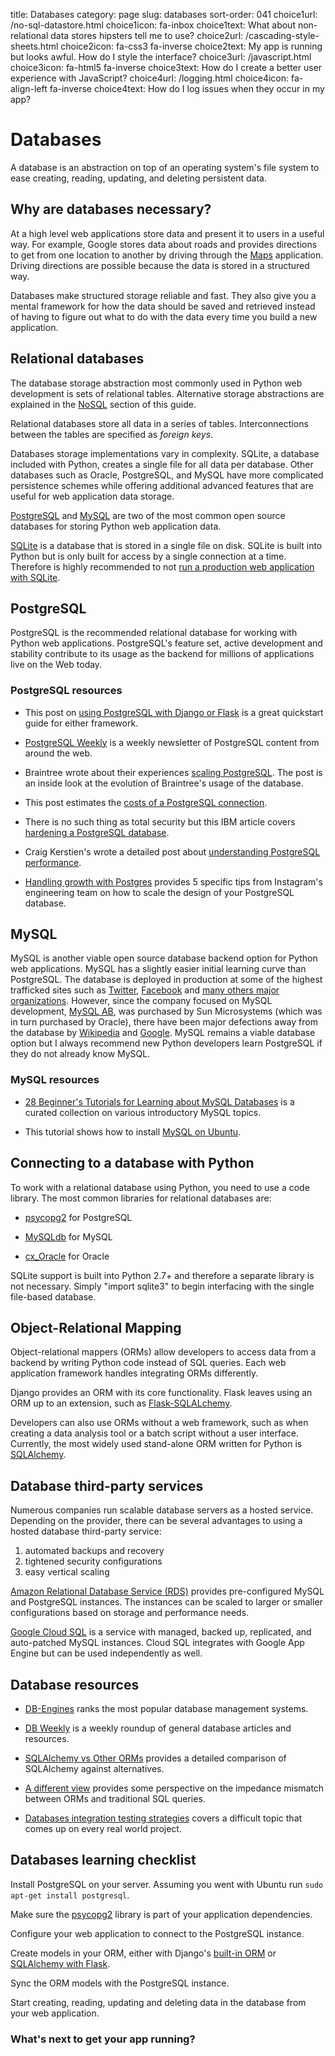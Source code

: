 title: Databases
category: page
slug: databases
sort-order: 041
choice1url: /no-sql-datastore.html
choice1icon: fa-inbox
choice1text: What about non-relational data stores hipsters tell me to use? 
choice2url: /cascading-style-sheets.html
choice2icon: fa-css3 fa-inverse
choice2text: My app is running but looks awful. How do I style the interface?
choice3url: /javascript.html
choice3icon: fa-html5 fa-inverse
choice3text: How do I create a better user experience with JavaScript?
choice4url: /logging.html
choice4icon: fa-align-left fa-inverse
choice4text: How do I log issues when they occur in my app?


# Databases
A database is an abstraction on top of an operating system's file system to 
ease creating, reading, updating, and deleting persistent data. 


## Why are databases necessary?
At a high level web applications store data and present it to users in a 
useful way. For example, Google stores data about roads and provides 
directions to get from one location to another by driving through the 
[Maps](https://www.google.com/maps/) application. Driving directions are 
possible because the data is stored in a structured way. 

Databases make structured storage reliable and fast. They also give you a 
mental framework for how the data should be saved and retrieved instead of 
having to figure out what to do with the data every time you build a new 
application.


## Relational databases
The database storage abstraction most commonly used in Python web development 
is sets of relational tables. Alternative storage abstractions are explained 
in the [NoSQL](../no-sql-datastore.html) section of this guide.

Relational databases store all data in a series of tables. Interconnections
between the tables are specified as *foreign keys*.

Databases storage implementations vary in complexity. SQLite, a database 
included with Python, creates a single file for all data per database. 
Other databases such as Oracle, PostgreSQL, and MySQL have more complicated
persistence schemes while offering additional advanced features that are 
useful for web application data storage.

[PostgreSQL](http://www.postgresql.org/) and 
[MySQL](http://www.mysql.com/) are two of the most common open source
databases for storing Python web application data.

[SQLite](http://www.sqlite.org/) is a database that is stored in a single
file on disk. SQLite is built into Python but is only built for access
by a single connection at a time. Therefore is highly recommended to not
[run a production web application with SQLite](https://docs.djangoproject.com/en/dev/ref/databases/#database-is-locked-errors).


## PostgreSQL
PostgreSQL is the recommended relational database for working with Python
web applications. PostgreSQL's feature set, active development and stability
contribute to its usage as the backend for millions of applications live
on the Web today.


### PostgreSQL resources
* This post on 
  [using PostgreSQL with Django or Flask](http://killtheyak.com/use-postgresql-with-django-flask/)
  is a great quickstart guide for either framework.

* [PostgreSQL Weekly](http://postgresweekly.com/) is a weekly newsletter of
  PostgreSQL content from around the web.

* Braintree wrote about their experiences [scaling PostgreSQL](https://www.braintreepayments.com/braintrust/scaling-postgresql-at-braintree-four-years-of-evolution). 
The post is an inside look at the evolution of Braintree's usage of the database.

* This post estimates the [costs of a PostgreSQL connection](http://hans.io/blog/2014/02/19/postgresql_connection/index.html).

* There is no such thing as total security but this IBM article covers 
  [hardening a PostgreSQL database](http://www.ibm.com/developerworks/library/os-postgresecurity/). 

* Craig Kerstien's wrote a detailed post about [understanding PostgreSQL performance](http://www.craigkerstiens.com/2012/10/01/understanding-postgres-performance/).

* [Handling growth with Postgres](http://instagram-engineering.tumblr.com/post/40781627982/handling-growth-with-postgres-5-tips-from-instagram)
  provides 5 specific tips from Instagram's engineering team on how to scale
  the design of your PostgreSQL database.


## MySQL
MySQL is another viable open source database backend option for Python web 
applications. MySQL has a slightly easier initial learning curve than 
PostgreSQL. The database is deployed in production at some of the highest 
trafficked sites such as 
[Twitter](https://blog.twitter.com/2012/mysql-twitter), 
[Facebook](https://www.facebook.com/notes/facebook-engineering/mysql-and-database-engineering-mark-callaghan/10150599729938920)
and [many others major organizations](http://www.mysql.com/customers/).
However, since the company focused on MySQL development, 
[MySQL AB](http://en.wikipedia.org/wiki/MySQL_AB), was 
purchased by Sun Microsystems (which was in turn purchased by Oracle), there
have been major defections away from the database by
[Wikipedia](http://www.zdnet.com/wikipedia-moving-from-mysql-to-mariadb-7000008912/) 
and [Google](http://readwrite.com/2013/09/14/google-waves-goodbye-to-mysql-in-favor-of-mariadb). 
MySQL remains a viable database option but I always recommend new Python 
developers learn PostgreSQL if they do not already know MySQL.


### MySQL resources
* [28 Beginner's Tutorials for Learning about MySQL Databases](http://designm.ag/tutorials/28-beginners-tutorials-for-learning-about-mysql-databases/) 
  is a curated collection on various introductory MySQL topics.

* This tutorial shows how to install [MySQL on Ubuntu](http://www.cs.wcupa.edu/rkline/index/mysql-lin.html).


## Connecting to a database with Python
To work with a relational database using Python, you need to use a code 
library. The most common libraries for relational databases are:

* [psycopg2](http://initd.org/psycopg/) for PostgreSQL

* [MySQLdb](https://pypi.python.org/pypi/MySQL-python/1.2.4) for MySQL

* [cx\_Oracle](http://cx-oracle.sourceforge.net/) for Oracle

SQLite support is built into Python 2.7+ and therefore a separate library
is not necessary. Simply "import sqlite3" to begin interfacing with the 
single file-based database.


## Object-Relational Mapping
Object-relational mappers (ORMs) allow developers to access data from a 
backend by writing Python code instead of SQL queries. Each web 
application framework handles integrating ORMs differently. 

Django provides an ORM with its core functionality. Flask leaves using an 
ORM up to an extension, such as 
[Flask-SQLALchemy](http://pythonhosted.org/Flask-SQLAlchemy/). 

Developers can also use ORMs without a web framework, such as when
creating a data analysis tool or a batch script without a user interface. 
Currently, the most widely used stand-alone ORM written for Python is
[SQLAlchemy](http://www.sqlalchemy.org/).


## Database third-party services
Numerous companies run scalable database servers as a hosted service. 
Depending on the provider, there can be several advantages to using a 
hosted database third-party service:

1. automated backups and recovery
2. tightened security configurations
3. easy vertical scaling

[Amazon Relational Database Service (RDS)](http://aws.amazon.com/rds/) 
provides pre-configured MySQL and PostgreSQL instances. The instances can
be scaled to larger or smaller configurations based on storage and performance
needs.

[Google Cloud SQL](https://developers.google.com/cloud-sql/) is a service
with managed, backed up, replicated, and auto-patched MySQL instances. Cloud
SQL integrates with Google App Engine but can be used independently as well.


## Database resources
* [DB-Engines](http://db-engines.com/en/ranking) ranks the most popular
  database management systems.

* [DB Weekly](http://dbweekly.com/) is a weekly roundup of general database 
  articles and resources.

* [SQLAlchemy vs Other ORMs](http://www.pythoncentral.io/sqlalchemy-vs-orms/)
  provides a detailed comparison of SQLAlchemy against alternatives.

* [A different view](http://blog.isotoma.com/2014/05/a-different-view/) 
  provides some perspective on the impedance mismatch between ORMs and
  traditional SQL queries.

* [Databases integration testing strategies](https://julien.danjou.info/blog/2014/db-integration-testing-strategies-python)
  covers a difficult topic that comes up on every real world project.


## Databases learning checklist
<i class="fa fa-check-square-o"></i>
Install PostgreSQL on your server. Assuming you went with Ubuntu run 
``sudo apt-get install postgresql``.

<i class="fa fa-check-square-o"></i>
Make sure the [psycopg2](http://initd.org/psycopg/) library is part of your
application dependencies.

<i class="fa fa-check-square-o"></i>
Configure your web application to connect to the PostgreSQL instance.

<i class="fa fa-check-square-o"></i>
Create models in your ORM, either with Django's 
[built-in ORM](https://docs.djangoproject.com/en/dev/topics/db/) or
[SQLAlchemy with Flask](http://www.sqlalchemy.org/). 

<i class="fa fa-check-square-o"></i>
Sync the ORM models with the PostgreSQL instance.

<i class="fa fa-check-square-o"></i>
Start creating, reading, updating and deleting data in the database from your 
web application.


### What's next to get your app running?
